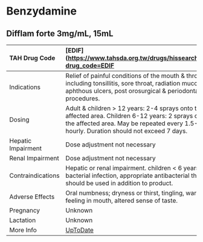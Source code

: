 # Benzydamine

## Difflam forte 3mg/mL, 15mL

| TAH Drug Code      | [EDIF](https://www.tahsda.org.tw/drugs/hissearch.php?drug_code=EDIF                                                                                                                          |
|:-------------------|:---------------------------------------------------------------------------------------------------------------------------------------------------------------------------------------------|
| Indications        | Relief of painful conditions of the mouth & throat including tonsillitis, sore throat, radiation mucositis, aphthous ulcers, post orosurgical & periodontal procedures.                      |
| Dosing             | Adult & children > 12 years: 2-4 sprays onto the affected area. Children 6-12 years: 2 sprays onto the affected area. May be repeated every 1.5-3 hourly. Duration should not exceed 7 days. |
| Hepatic Impairment | Dose adjustment not necessary                                                                                                                                                                |
| Renal Impairment   | Dose adjustment not necessary                                                                                                                                                                |
| Contraindications  | Hepatic or renal impairment. children < 6 years. In bacterial infection, appropriate antibacterial therapy should be used in addition to product.                                            |
| Adverse Effects    | Oral numbness; dryness or thirst, tingling, warm feeling in mouth, altered sense of taste.                                                                                                   |
| Pregnancy          | Unknown                                                                                                                                                                                      |
| Lactation          | Unknown                                                                                                                                                                                      |
| More Info          | [UpToDate](https://www.uptodate.com/contents/benzydamine-drug-information)                                                                                                                   |

